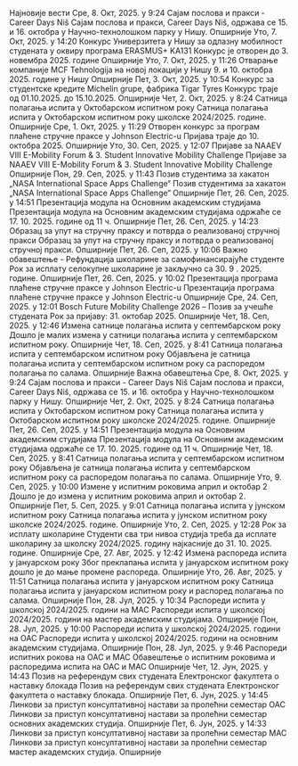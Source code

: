 Најновије вести
Сре, 8. Окт, 2025. у 9:24
Сајам послова и пракси - Career Days Niš
Сајам послова и пракси, Career Days Niš, одржава се 15. и 16. октобра у Научно-технолошком парку у Нишу.
Опширније
Уто, 7. Окт, 2025. у 14:20
Конкурс Универзитета у Нишу за одлазну мобилност студената у оквиру програма ЕRASMUS+ KA131
Конкурс је отворен до 3. новембра 2025. године
Опширније
Уто, 7. Окт, 2025. у 11:26
Отварање компаније MCF Tehnologija на новој локацији у Нишу
9. и 10. октобра 2025. године у Нишу
Опширније
Пет, 3. Окт, 2025. у 10:54
Конкурс за студентске кредите Michelin grupe, фабрика Tigar Tyres
Конкурс траје од 01.10.2025. до 15.10.2025.
Опширније
Чет, 2. Окт, 2025. у 8:24
Сатница полагања испита у Октобарском испитном року
Сатница полагања испита у Октобарском испитном року школске 2024/2025. године.
Опширније
Сре, 1. Окт, 2025. у 11:29
Отворен конкурс за програм плаћене стручне праксе у Johnson Electric-u
Пријава траје до 10. октобра 2025.
Опширније
Уто, 30. Сеп, 2025. у 12:07
Пријаве за NAAEV VIII E-Mobility Forum & 3. Student Innovative Mobility Challenge
Пријаве за NAAEV VIII E-Mobility Forum & 3. Student Innovative Mobility Challenge
Опширније
Пон, 29. Сеп, 2025. у 11:43
Позив студентима за хакатон „NASA International Space Apps Challenge“
Позив студентима за хакатон „NASA International Space Apps Challenge“
Опширније
Пет, 26. Сеп, 2025. у 14:51
Презентација модула на Основним академским студијама
Презентација модула на Основним академским студијама одржаће се 17. 10. 2025. године од 11 ч.
Опширније
Пет, 26. Сеп, 2025. у 14:23
Образац за упут на стручну праксу и потврда о реализованој стручној пракси
Образац за упут на стручну праксу и потврда о реализованој стручној пракси.
Опширније
Пет, 26. Сеп, 2025. у 10:06
Важно обавештење - Рефундација школарине за самофинансирајуће студенте
Рок за исплату селокупне школарине је закључно са 30. 9 . 2025. године.
Опширније
Пет, 26. Сеп, 2025. у 10:02
Презентација програма плаћене стручне праксе у Johnson Electric-u
Презентација програма плаћене стручне праксе у Johnson Electric-u
Опширније
Сре, 24. Сеп, 2025. у 12:01
Bosch Future Mobility Challenge 2026 – Позив за учешће студената
Рок за пријаву: 31. октобар 2025.
Опширније
Чет, 18. Сеп, 2025. у 12:46
Измена сатнице полагања испита у септембарском року
Дошло је малих измена у сатници полагања испита у септембарском испитном року.
Опширније
Чет, 18. Сеп, 2025. у 8:41
Сатница полагања испита у септембарском испитном року
Објављена је сатница полагања испита у септембарском испитном року са распоредом полагања по салама.
Опширније
Важна обавештења
Сре, 8. Окт, 2025. у 9:24
Сајам послова и пракси - Career Days Niš
Сајам послова и пракси, Career Days Niš, одржава се 15. и 16. октобра у Научно-технолошком парку у Нишу.
Опширније
Чет, 2. Окт, 2025. у 8:24
Сатница полагања испита у Октобарском испитном року
Сатница полагања испита у Октобарском испитном року школске 2024/2025. године.
Опширније
Пет, 26. Сеп, 2025. у 14:51
Презентација модула на Основним академским студијама
Презентација модула на Основним академским студијама одржаће се 17. 10. 2025. године од 11 ч.
Опширније
Чет, 18. Сеп, 2025. у 8:41
Сатница полагања испита у септембарском испитном року
Објављена је сатница полагања испита у септембарском испитном року са распоредом полагања по салама.
Опширније
Уто, 9. Сеп, 2025. у 10:00
Измене у испитним роковима април и октобар 2
Дошло је до измена у испитним роковима април и октобар 2.
Опширније
Пет, 5. Сеп, 2025. у 9:01
Сатница полагања испита у јунском испитном року
Сатница полагања испита у јунском испитном року школске 2024/2025. године.
Опширније
Уто, 2. Сеп, 2025. у 12:28
Рок за исплату школарине
Студенти сва три нивоа студија треба да исплате школарину за школску 2024/2025. годину најкасније до 31. 10. 2025. године.
Опширније
Сре, 27. Авг, 2025. у 12:42
Измена распореда испита у јануарском року
Због преклапања испита у јануарском испитном року дошло је до мање промене распореда.
Опширније
Уто, 26. Авг, 2025. у 11:51
Сатница полагања испита у јануарском испитном року
Сатница полагања испита у јануарском испитном року и распоред полагања по салама.
Опширније
Пон, 28. Јул, 2025. у 10:34
Распореди испита у школској 2024/2025. години на МАС
Распореди испита у школској 2024/2025. години на мастер академским студијама.
Опширније
Пон, 28. Јул, 2025. у 10:00
Распореди испита у школској 2024/2025. години на ОАС
Распореди испита у школској 2024/2025. години на основним академским студијама.
Опширније
Пон, 28. Јул, 2025. у 9:46
Распореди испитних рокова на ОАС и МАС
Обавештење о испитним роковима и распоредима испита на ОАС и МАС
Опширније
Чет, 12. Јун, 2025. у 14:43
Позив на референдум свих студената Електронског факултета о наставку блокада
Позив на референдум свих студената Електронског факултета о наставку блокада.
Опширније
Пет, 6. Јун, 2025. у 14:45
Линкови за приступ консултативној настави за пролећни семестар ОАС
Линкови за приступ консултативној настави за пролећни семестар основних академских студија.
Опширније
Пет, 6. Јун, 2025. у 14:33
Линкови за приступ консултативној настави за пролећни семестар МАС
Линкови за приступ консултативној настави за пролећни семестар мастер академских студија.
Опширније